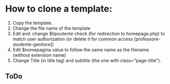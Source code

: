 # How to clone a template:1. Copy the template.2. Change the file name of the template3. Edit and: change $tipoutente check (for redirection to homepage.php) to match user authorization (or delete it for common access [professore-studente-genitore])4. Edit $nomepagina value to follow the same name as the filename (without extension name)5. Change Title (in title tag) and subtitle (the one with class="page-title").## ToDo